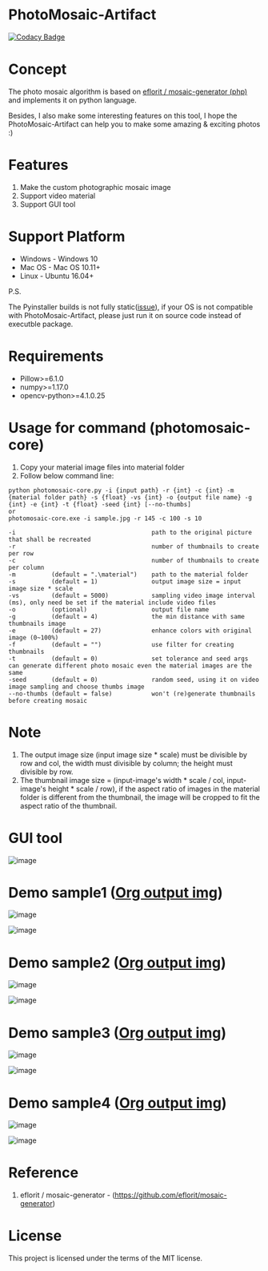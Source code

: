 # PhotoMosaic-Artifact
[![Codacy Badge](https://api.codacy.com/project/badge/Grade/36e620704dc7489c84be7dfe0b8b1f10)](https://www.codacy.com/app/zmcx16/PhotoMosaic-Artifact?utm_source=github.com&amp;utm_medium=referral&amp;utm_content=zmcx16/PhotoMosaic-Artifact&amp;utm_campaign=Badge_Grade)

# Concept
The photo mosaic algorithm is based on [eflorit / mosaic-generator (php)](https://https://github.com/eflorit/mosaic-generator) and implements it on python language. 

Besides, I also make some interesting features on this tool, I hope the PhotoMosaic-Artifact can help you to make some amazing & exciting photos :) 

# Features
1. Make the custom photographic mosaic image
2. Support video material
3. Support GUI tool


# Support Platform 
  * Windows - Windows 10
  * Mac OS  - Mac OS 10.11+
  * Linux   - Ubuntu 16.04+
  
  P.S. 
  
  The Pyinstaller builds is not fully static([issue](https://stackoverflow.com/questions/17654363/pyinstaller-glibc-2-15-not-found)), if your OS is not compatible with PhotoMosaic-Artifact, please just run it on source code instead of executble package.

  
# Requirements
  *  Pillow>=6.1.0
  *  numpy>=1.17.0
  *  opencv-python>=4.1.0.25

# Usage for command (photomosaic-core)
1. Copy your material image files into material folder
2. Follow below command line:
```
python photomosaic-core.py -i {input path} -r {int} -c {int} -m {material folder path} -s {float} -vs {int} -o {output file name} -g {int} -e {int} -t {float} -seed {int} [--no-thumbs]
or
photomosaic-core.exe -i sample.jpg -r 145 -c 100 -s 10

-i                                      path to the original picture that shall be recreated
-r                                      number of thumbnails to create per row
-c                                      number of thumbnails to create per column
-m          (default = ".\material")    path to the material folder
-s          (default = 1)               output image size = input image size * scale
-vs         (default = 5000)            sampling video image interval (ms), only need be set if the material include video files
-o          (optional)                  output file name
-g          (default = 4)               the min distance with same thumbnails image
-e          (default = 27)              enhance colors with original image (0~100%)
-f          (default = "")              use filter for creating thumbnails
-t          (default = 0)               set tolerance and seed args can generate different photo mosaic even the material images are the same
-seed       (default = 0)               random seed, using it on video image sampling and choose thumbs image
--no-thumbs (default = false)           won't (re)generate thumbnails before creating mosaic
```

# Note
1. The output image size (input image size * scale) must be divisible by row and col, the width must divisible by column; the height must divisible by row.
2. The thumbnail image size = (input-image's width * scale / col, input-image's height * scale / row), if the aspect ratio of images in the material folder is different from the thumbnail, the image will be cropped to fit the aspect ratio of the thumbnail.

# GUI tool

![image](https://github.com/zmcx16/PhotoMosaic-Artifact/blob/master/examples/demo.png)



# Demo sample1 ([Org output img](https://github.com/zmcx16/PhotoMosaic-Artifact/blob/master/examples/output1.jpg?raw=true))


![image](https://github.com/zmcx16/PhotoMosaic-Artifact/blob/master/examples/sample1.jpg)

![image](https://github.com/zmcx16/PhotoMosaic-Artifact/blob/master/examples/output1-demo.jpg)



# Demo sample2 ([Org output img](https://github.com/zmcx16/PhotoMosaic-Artifact/blob/master/examples/output2.jpg?raw=true))


![image](https://github.com/zmcx16/PhotoMosaic-Artifact/blob/master/examples/sample2.jpg)

![image](https://github.com/zmcx16/PhotoMosaic-Artifact/blob/master/examples/output2-demo.jpg)



# Demo sample3 ([Org output img](https://github.com/zmcx16/PhotoMosaic-Artifact/blob/master/examples/output3.jpg?raw=true))


![image](https://github.com/zmcx16/PhotoMosaic-Artifact/blob/master/examples/sample3.jpg)

![image](https://github.com/zmcx16/PhotoMosaic-Artifact/blob/master/examples/output3-demo.jpg)



# Demo sample4 ([Org output img](https://github.com/zmcx16/PhotoMosaic-Artifact/blob/master/examples/output4.jpg?raw=true))


![image](https://github.com/zmcx16/PhotoMosaic-Artifact/blob/master/examples/sample4.jpg)

![image](https://github.com/zmcx16/PhotoMosaic-Artifact/blob/master/examples/output4-demo.jpg)


# Reference
1. eflorit / mosaic-generator - (https://github.com/eflorit/mosaic-generator)

# License
This project is licensed under the terms of the MIT license.
